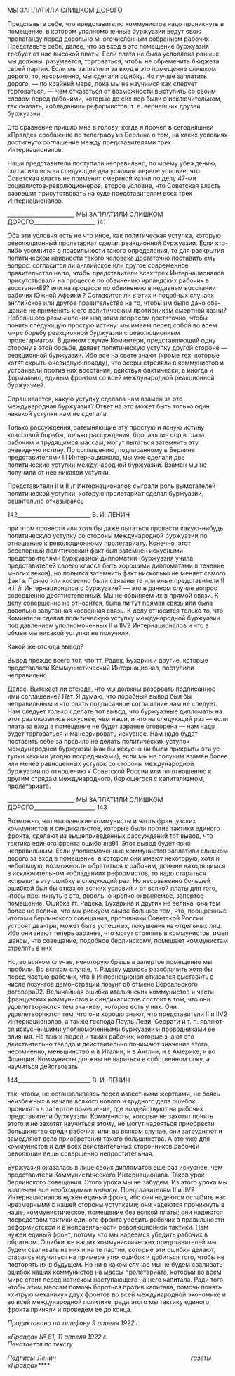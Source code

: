 МЫ ЗАПЛАТИЛИ СЛИШКОМ ДОРОГО

Представьте себе, что представителю коммунистов надо проникнуть в помещение, в котором уполномоченные буржуазии ведут свою пропаганду перед довольно много­численным собранием рабочих. Представьте себе, далее, что за вход в это помещение буржуазия требует от нас высокой платы. Если плата не была условлена раньше, мы должны, разумеется, торговаться, чтобы не обременить бюджета своей партии. Если мы заплатили за вход в это помещение слишком дорого, то, несомненно, мы сделали ошибку. Но лучше заплатить дорого, — по крайней мере, пока мы не научимся как сле­дует торговаться, — чем отказаться от возможности выступить со своим словом перед рабочими, которые до сих пор были в исключительном, так сказать, «обладании» ре­формистов, т. е. вернейших друзей буржуазии.

Это сравнение пришло мне в голову, когда я прочел в сегодняшней «Правде» сооб­щение по телеграфу из Берлина о том, на каких условиях достигнуто соглашение меж­ду представителями трех Интернационалов.

Наши представители поступили неправильно, по моему убеждению, согласившись на следующие два условия: первое условие, что Советская власть не применит смерт­ной казни по делу 47-ми социалистов-революционеров; второе условие, что Советская власть разрешит присутствовать на суде представителям всех трех Интернационалов.

  

________________________ МЫ ЗАПЛАТИЛИ СЛИШКОМ ДОРОГО______________________ 141

Оба эти условия есть не что иное, как политическая уступка, которую революцион­ный пролетариат сделал реакционной буржуазии. Если кто-либо усомнится в правиль­ности такого определения, то для раскрытия политической наивности такого человека достаточно поставить ему вопрос: согласится ли английское или другое современное правительство на то, чтобы представители всех трех Интернационалов присутствовали на процессе по обвинению ирландских рабочих в восстании89? или на процессе по об­винению в недавнем восстании рабочих Южной Африки ? Согласится ли в этих и по­добных случаях английское или другое правительство на то, чтобы им было дано обе­щание не применять к его политическим противникам смертной казни? Небольшого размышления над этим вопросом достаточно, чтобы понять следующую простую исти­ну: мы имеем перед собой во всем мире борьбу реакционной буржуазии с революцион­ным пролетариатом. В данном случае Коминтерн, представляющий одну сторону в этой борьбе, делает политическую уступку другой стороне — реакционной буржуазии. Ибо все на свете знают (кроме тех, которые хотят скрыть очевидную правду), что эсеры стреляли в коммунистов и устраивали против них восстания, действуя фактически, а иногда и формально, единым фронтом со всей международной реакционной буржуази­ей.

Спрашивается, какую уступку сделала нам взамен за это международная буржуазия? Ответ на это может быть только один: никакой уступки нам не сделала.

Только рассуждения, затемняющие эту простую и ясную истину классовой борьбы, только рассуждения, бросающие сор в глаза рабочим и трудящимся массам, могут пы­таться затемнить эту очевидную истину. По соглашению, подписанному в Берлине представителями III Интернационала, мы уже сделали две политические уступки меж­дународной буржуазии. Взамен мы не получили от нее никакой уступки.

Представители II и II /г Интернационалов сыграли роль вымогателей политической уступки, которую пролетариат сделал буржуазии, решительно отказываясь

  

142__________________________ В. И. ЛЕНИН

при этом провести или хотя бы даже пытаться провести какую-нибудь политическую уступку со стороны международной буржуазии по отношению к революционному про­летариату. Конечно, этот бесспорный политический факт был затемнен искусными представителями буржуазной дипломатии (буржуазия учила представителей своего класса быть хорошими дипломатами в течение многих веков), но попытка затемнить факт нисколько не меняет самого факта. Прямо или косвенно были связаны те или иные представители II и II /г Интернационалов с буржуазией — это в данном случае вопрос совершенно десятистепенный. Мы не обвиняем их в прямой связи. К делу со­вершенно не относится, была ли тут прямая связь или была довольно запутанная кос­венная связь. К делу относится только то, что Коминтерн сделал политическую уступку международной буржуазии под давлением уполномоченных II и IIV2 Интернационалов и что в обмен мы никакой уступки не получили.

Какой же отсюда вывод?

Вывод прежде всего тот, что тт. Радек, Бухарин и другие, которые представляли Коммунистический Интернационал, поступили неправильно.

Далее. Вытекает ли отсюда, что мы должны разорвать подписанное ими соглаше­ние? Нет. Я думаю, что подобный вывод был бы неправильным и что рвать подписан­ное соглашение нам не следует. Нам следует только сделать тот вывод, что буржуазные дипломаты на этот раз оказались искуснее, чем наши, и что на следующий раз — если плата за вход в помещение не будет заранее оговорена — нам надо будет торговаться и маневрировать искуснее. Нам надо будет поставить себе за правило не делать полити­ческих уступок международной буржуазии (как бы искусно ни были прикрыты эти ус­тупки какими угодно посредниками), если мы не получим взамен более или менее рав­ноценных уступок со стороны международной буржуазии по отношению к Советской России или по отношению к другим отрядам международного, борющегося с капита­лизмом, пролетариата.

  

________________________ МЫ ЗАПЛАТИЛИ СЛИШКОМ ДОРОГО______________________ 143

Возможно, что итальянские коммунисты и часть французских коммунистов и синди­калистов, которые были против тактики единого фронта, сделают из вышеприведенных рассуждений тот вывод, что тактика единого фронта ошибочна91. Этот вывод будет яв­но неправильным. Если уполномоченные коммунистов заплатили слишком дорого за вход в помещение, в котором они имеют некоторую, хотя и небольшую, возможность обратиться к рабочим, доныне находящимся в исключительном «обладании» реформи­стов, то надо стараться исправить эту ошибку в следующий раз. Но несравненно боль­шей ошибкой был бы отказ от всяких условий и от всякой платы для того, чтобы про­никнуть в это, довольно крепко охраняемое, запертое помещение. Ошибка тт. Радека, Бухарина и других не велика; она тем более не велика, что мы рискуем самое большее тем, что, поощренные итогами берлинского совещания, противники Советской России устроят два-три, может быть успешных, покушения на отдельных лиц. Ибо они знают теперь заранее, что могут стрелять в коммунистов, имея шансы, что совещание, подоб­ное берлинскому, помешает коммунистам стрелять в них.

Но, во всяком случае, некоторую брешь в запертое помещение мы пробили. Во вся­ком случае, т. Радеку удалось разоблачить хотя бы перед частью рабочих, что II Интер­национал отказался выставить в числе лозунгов демонстрации лозунг об отмене Вер­сальского договора92. Величайшая ошибка итальянских коммунистов и части француз­ских коммунистов и синдикалистов состоит в том, что они удовлетворяются тем знани­ем, которое есть у них. Они удовлетворяются тем, что они хорошо знают, что предста­вители II и IIV2 Интернационалов, а также господа Пауль Леви, Серрати и т. п. являют­ся искуснейшими уполномоченными буржуазии и проводниками ее влияния. Но таких людей и таких рабочих, которые знают это действительно твердо и действительно по­нимают значение этого, несомненно, меньшинство и в Италии, и в Англии, и в Амери­ке, и во Франции. Коммунисты должны не вариться в собственном соку, а научиться действовать

  

144__________________________ В. И. ЛЕНИН

так, чтобы, не останавливаясь перед известными жертвами, не боясь неизбежных в на­чале всякого нового и трудного дела ошибок, проникать в запертое помещение, где воздействуют на рабочих представители буржуазии. Коммунисты, которые не захотят понять этого и не захотят научиться этому, не могут надеяться приобрести большинст­во среди рабочих, или, во всяком случае, они затрудняют и замедляют дело приобрете­ния такого большинства. А это уже для коммунистов и для всех действительных сто­ронников рабочей революции вещь совершенно непростительная.

Буржуазия оказалась в лице своих дипломатов еще раз искуснее, чем представители Коммунистического Интернационала. Таков урок берлинского совещания. Этого урока мы не забудем. Из этого урока мы извлечем все необходимые выводы. Представителям II и IIV2 Интернационалов нужен единый фронт, ибо они надеются ослабить нас чрез­мерными с нашей стороны уступками; они надеются проникнуть в наше, коммунисти­ческое, помещение без всякой платы; они надеются посредством тактики единого фронта убедить рабочих в правильности реформистской и в неправильности революци­онной тактики. Нам нужен единый фронт, потому что мы надеемся убедить рабочих в обратном. Ошибки же наших коммунистических представителей мы будем сваливать на них и на те партии, которые эти ошибки делают, стараясь научиться на примере этих ошибок и добиться того, чтобы не повторять их в будущем. Но ни в каком случае мы не будем сваливать ошибок наших коммунистов на массы пролетариата, который во всем мире стоит перед натиском наступающего на него капитала. Ради того, чтобы этим массам помочь бороться против капитала, помочь понять «хитрую механику» двух фронтов во всей международной экономике и во всей международной политике, ради этого мы тактику единого фронта приняли и проведем ее до конца.

_Продиктовано по телефону_ _9 апреля 1922 г._

_«Правда» № 81, 11 апреля 1922 г.                                                           Печатается по тексту_

_Подпись: Ленин_                                                                              _газеты «Правда»**_**